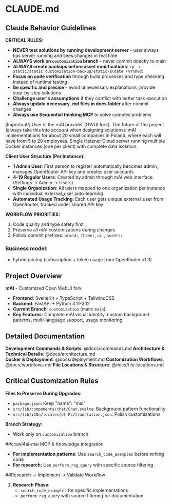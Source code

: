 # CLAUDE.md

## Claude Behavior Guidelines

**CRITICAL RULES:**
- **NEVER test solutions by running development server** - user always has server running and sees changes in real time
- **ALWAYS work on `customization` branch** - never commit directly to main
- **ALWAYS create backups before asset modifications**: `cp -r static/static customization-backup/static-$(date +%Y%m%d)`
- **Focus on code verification** through build processes and type checking instead of runtime testing
- **Be specific and precise** - avoid unnecessary explanations, provide step-by-step solutions
- **Challenge user's assumptions** if they conflict with better task execution
- **Always update necessary .md files in docs folder** after commit changes
- **Always use Sequential thinking MCP** to solve complex problems

[Important!] User is the mAI provider (OWUI fork). The future of the project (always take this into account when designing solutions): mAI implementations for about 20 small companies in Poland, where each will have from 5 to 20 employees. Single Hetzner Cloud server running multiple Docker instances (one per client) with complete data isolation.

**Client User Structure (Per Instance):**
- **1 Admin User**: First person to register automatically becomes admin, manages OpenRouter API key and creates user accounts
- **4-19 Regular Users**: Created by admin through mAI web interface (Settings → Admin → Users)
- **Single Organization**: All users mapped to one organization per instance with individual external_user auto-learning
- **Automated Usage Tracking**: Each user gets unique external_user from OpenRouter, tracked under shared API key

**WORKFLOW PRIORITIES:**
1. Code quality and type safety first
2. Preserve all mAI customizations during changes
3. Follow commit prefixes: `brand:`, `theme:`, `ui:`, `assets:`

### Business model:
- hybrid pricing (subscription + token usage from OpenRouter x1.3)

## Project Overview

**mAI** - Customized Open WebUI fork
- **Frontend**: SvelteKit + TypeScript + TailwindCSS
- **Backend**: FastAPI + Python 3.11-3.12
- **Current Branch**: `customization` (main: `main`)
- **Key Features**: Complete mAI visual identity, custom background patterns, multi-language support, usage monitoring

## Detailed Documentation

**Development Commands & Scripts**: @docs/commands.md
**Architecture & Technical Details**: @docs/architecture.md  
**Docker & Deployment**: @docs/deployment.md
**Customization Workflows**: @docs/workflows.md
**File Locations & Structure**: @docs/file-locations.md

## Critical Customization Rules

**Files to Preserve During Upgrades:**
- `package.json`: Keep "name": "mai"
- `src/lib/components/chat/Chat.svelte`: Background pattern functionality
- `src/lib/i18n/locales/pl-PL/translation.json`: Polish customizations

**Branch Strategy:**
- Work only on `customization` branch

##crawl4ai-mai MCP & Knowledge Integration

- **For implementation patterns**: Use `search_code_examples` before writing code
- **For research**: Use `perform_rag_query` with specific source filtering

##Research → Implement → Validate Workflow

1. **Research Phase**:
   - `search_code_examples` for specific implementations
   - `perform_rag_query` with source filtering for documentation